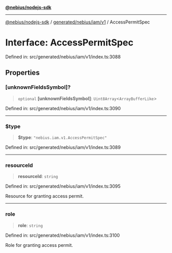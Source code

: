 [**@nebius/nodejs-sdk**](../../../../../README.md)

---

[@nebius/nodejs-sdk](../../../../../README.md) / [generated/nebius/iam/v1](../README.md) / AccessPermitSpec

# Interface: AccessPermitSpec

Defined in: src/generated/nebius/iam/v1/index.ts:3088

## Properties

### \[unknownFieldsSymbol\]?

> `optional` **\[unknownFieldsSymbol\]**: `Uint8Array`\<`ArrayBufferLike`\>

Defined in: src/generated/nebius/iam/v1/index.ts:3090

---

### $type

> **$type**: `"nebius.iam.v1.AccessPermitSpec"`

Defined in: src/generated/nebius/iam/v1/index.ts:3089

---

### resourceId

> **resourceId**: `string`

Defined in: src/generated/nebius/iam/v1/index.ts:3095

Resource for granting access permit.

---

### role

> **role**: `string`

Defined in: src/generated/nebius/iam/v1/index.ts:3100

Role for granting access permit.
